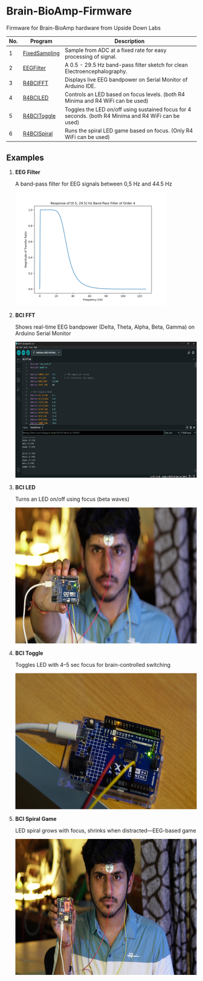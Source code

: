# Brain-BioAmp-Firmware
Firmware for Brain-BioAmp hardware from Upside Down Labs

| No. | Program| Description |
| ---- | ---- | ---- |
|1 | [FixedSampling](1_Fixed_Sampling)| Sample from ADC at a fixed rate for easy processing of signal.|
|2 | [EEGFilter](2_EEG_Filter)| A 0.5 - 29.5 Hz band-pass filter sketch for clean Electroencephalography.|
|3 | [R4BCIFFT](3_BCI_FFT)| Displays live EEG bandpower on Serial Monitor of Arduino IDE.|
|4 | [R4BCILED](4_BCI_LED)| Controls an LED based on focus levels. (both R4 Minima and R4 WiFi can be used)|
|5 | [R4BCIToggle](5_BCI_Toggle)| Toggles the LED on/off using sustained focus for 4 seconds. (both R4 Minima and R4 WiFi can be used)|
|6 | [R4BCISpiral](6_BCI_Spiral)| Runs the spiral LED game based on focus. (Only R4 WiFi can be used)

## Examples

1. **EEG Filter**

    A band-pass filter for EEG signals between 0,5 Hz and 44.5 Hz 

    <img src="2_EEG_Filter/EEG_Filter.png" height="300" width="400">

2. **BCI FFT**

    Shows real-time EEG bandpower (Delta, Theta, Alpha, Beta, Gamma) on Arduino Serial Monitor

    <img src="3_BCI_FFT/BCI_FFT.png" height="360" width="640">

3. **BCI LED**

    Turns an LED on/off using focus (beta waves)

    <img src="4_BCI_LED/BCI_LED.jpg" height="360" width="640">

4. **BCI Toggle**

    Toggles LED with 4–5 sec focus for brain-controlled switching

    <img src="5_BCI_Toggle/BCI_Toggle.jpg" height="360" width="640">

5. **BCI Spiral Game**

    LED spiral grows with focus, shrinks when distracted—EEG-based game 

    <img src="6_BCI_Spiral/BCI_Spiral.jpg" height="360" width="640">